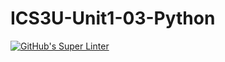 # ICS3U-Unit1-03-Python

[![GitHub's Super Linter](https://github.com/JacksonNaufal/ICS3U-Unit1-03-Python/workflows/GitHub's%20Super%20Linter/badge.svg)](https://github.com/JacksonNaufal/ICS3U-Unit1-03-Python/actions)
